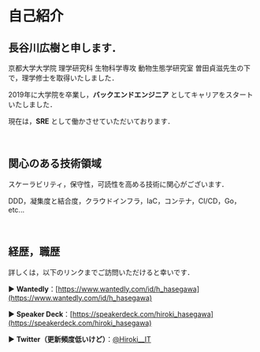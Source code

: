 # 自己紹介

## 長谷川広樹と申します．

京都大学大学院 理学研究科 生物科学専攻 動物生態学研究室 曽田貞滋先生の下で，理学修士を取得いたしました．

2019年に大学院を卒業し，**バックエンドエンジニア** としてキャリアをスタートいたしました．

現在は，**SRE** として働かさせていただいております．

<br>

## 関心のある技術領域

スケーラビリティ，保守性，可読性を高める技術に関心がございます．

DDD，凝集度と結合度，クラウドインフラ，IaC，コンテナ，CI/CD，Go，etc...

<br>

## 経歴，職歴

詳しくは，以下のリンクまでご訪問いただけると幸いです．

▶ **Wantedly**：[https://www.wantedly.com/id/h_hasegawa](https://www.wantedly.com/id/h_hasegawa)

▶ **Speaker Deck**：[https://speakerdeck.com/hiroki_hasegawa](https://speakerdeck.com/hiroki_hasegawa)

▶ **Twitter（更新頻度低いけど）**：[@Hiroki__IT](https://twitter.com/Hiroki__IT)
